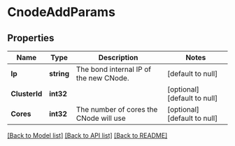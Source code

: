 # CnodeAddParams

## Properties
Name | Type | Description | Notes
------------ | ------------- | ------------- | -------------
**Ip** | **string** | The bond internal IP of the new CNode. | [default to null]
**ClusterId** | **int32** |  | [optional] [default to null]
**Cores** | **int32** | The number of cores the CNode will use | [optional] [default to null]

[[Back to Model list]](../README.md#documentation-for-models) [[Back to API list]](../README.md#documentation-for-api-endpoints) [[Back to README]](../README.md)


